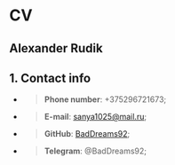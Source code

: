 # CV

## **Alexander Rudik**
## 1. Contact info
* > **Phone number**: +375296721673;
* > **E-mail**: sanya1025@mail.ru;
* > **GitHub**: [BadDreams92](https://github.com/BadDreams92);
* > **Telegram**: @BadDreams92;